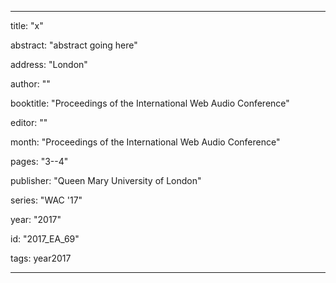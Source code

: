 ---
      
title: "x" 
      
abstract: "abstract going here"
      
address: "London" 
      
author: "" 
      
booktitle: "Proceedings of the International Web Audio Conference" 
      
editor: "" 
      
month: "Proceedings of the International Web Audio Conference"
      
pages: "3--4" 
      
publisher: "Queen Mary University of London" 
      
series: "WAC '17"  
      
year: "2017" 
      
id: "2017_EA_69" 
      
tags: year2017 
      
---